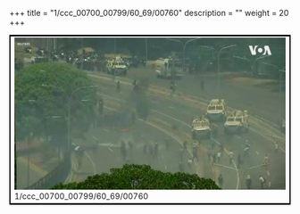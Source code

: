+++
title = "1/ccc_00700_00799/60_69/00760"
description = ""
weight = 20
+++

<table style="border:2px solid black;max-width:800px;max-height:800px;" 
><tr><td>
<img class="center-fit-jpg"
src="/jpg_/aaa_20190430_NxaOmWaI8sI_00759.jpg">
1/ccc_00700_00799/60_69/00760
</img></td></tr></table>

